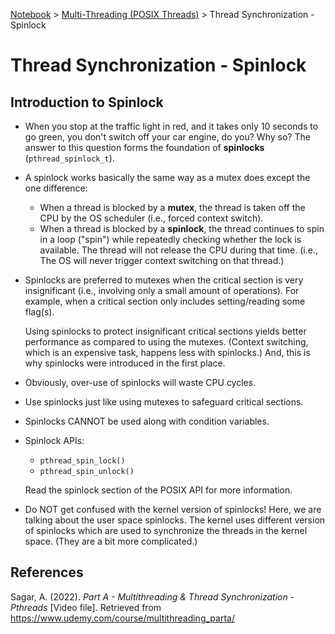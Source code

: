 <a href="../">Notebook</a> > <a href="./">Multi-Threading (POSIX Threads)</a> > Thread Synchronization - Spinlock

# Thread Synchronization - Spinlock



## Introduction to Spinlock

* When you stop at the traffic light in red, and it takes only 10 seconds to go green, you don't switch off your car engine, do you? Why so? The answer to this question forms the foundation of **spinlocks** (`pthread_spinlock_t`).
* A spinlock works basically the same way as a mutex does except the one difference:
  * When a thread is blocked by a **mutex**, the thread is taken off the CPU by the OS scheduler (i.e., forced context switch).
  * When a thread is blocked by a **spinlock**, the thread continues to spin in a loop ("spin") while repeatedly checking whether the lock is available. The thread will not release the CPU during that time. (i.e., The OS will never trigger context switching on that thread.)

* Spinlocks are preferred to mutexes when the critical section is very insignificant (i.e., involving only a small amount of operations). For example, when a critical section only includes setting/reading some flag(s).

  Using spinlocks to protect insignificant critical sections yields better performance as compared to using the mutexes. (Context switching, which is an expensive task, happens less with spinlocks.) And, this is why spinlocks were introduced in the first place.

* Obviously, over-use of spinlocks will waste CPU cycles.

* Use spinlocks just like using mutexes to safeguard critical sections.

* Spinlocks CANNOT be used along with condition variables.

* Spinlock APIs:

  * `pthread_spin_lock()`
  * `pthread_spin_unlock()`

  Read the spinlock section of the POSIX API for more information.

* Do NOT get confused with the kernel version of spinlocks! Here, we are talking about the user space spinlocks. The kernel uses different version of spinlocks which are used to synchronize the threads in the kernel space. (They are a bit more complicated.)






## References

Sagar, A. (2022). *Part A - Multithreading & Thread Synchronization - Pthreads* [Video file]. Retrieved from  https://www.udemy.com/course/multithreading_parta/

